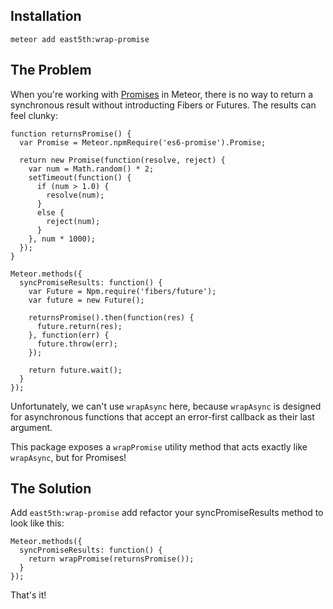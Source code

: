## Installation

`meteor add east5th:wrap-promise`

## The Problem

When you're working with [Promises](https://www.npmjs.com/package/es6-promise) in Meteor, there is no way to return a synchronous result without introducting Fibers or Futures. The results can feel clunky:

```
function returnsPromise() {
  var Promise = Meteor.npmRequire('es6-promise').Promise;

  return new Promise(function(resolve, reject) {
    var num = Math.random() * 2;
    setTimeout(function() {
      if (num > 1.0) {
        resolve(num);
      }
      else {
        reject(num);
      }
    }, num * 1000);
  });
}

Meteor.methods({
  syncPromiseResults: function() {
    var Future = Npm.require('fibers/future');
    var future = new Future();

    returnsPromise().then(function(res) {
      future.return(res);
    }, function(err) {
      future.throw(err);
    });

    return future.wait();
  }
});
```

Unfortunately, we can't use `wrapAsync` here, because `wrapAsync` is designed for asynchronous functions that accept an error-first callback as their last argument.

This package exposes a `wrapPromise` utility method that acts exactly like `wrapAsync`, but for Promises!

## The Solution

Add `east5th:wrap-promise` add refactor your syncPromiseResults method to look like this:

```
Meteor.methods({
  syncPromiseResults: function() {
    return wrapPromise(returnsPromise());
  }
});
```

That's it!
